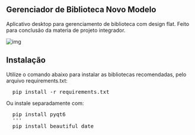 ## Gerenciador de Biblioteca Novo Modelo
Aplicativo desktop para gerenciamento de biblioteca com design flat. Feito para conclusão da materia de projeto integrador.

![img](https://i.imgur.com/Sp7CSx0.png)

## Instalação
Utilize o comando abaixo para instalar as bibliotecas recomendadas, pelo arquivo requirements.txt:
<pre>
  pip install -r requirements.txt
</pre>

Ou instale separadamente com:
<pre>
  pip install pyqt6
  '''
  pip install beautiful_date
</pre>

